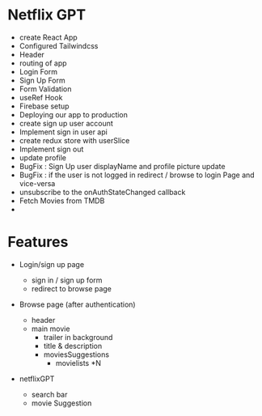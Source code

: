 # Netflix GPT

- create React App
- Configured Tailwindcss
- Header 
- routing of app
- Login Form 
- Sign Up Form 
- Form Validation
- useRef Hook
- Firebase setup
- Deploying our app to production
- create sign up user account
- Implement sign in user api
- create redux store with userSlice
- Implement sign out 
- update profile
- BugFix : Sign Up user displayName and profile picture update
- BugFix : if the user is not logged in redirect / browse to login Page and vice-versa
- unsubscribe to the onAuthStateChanged callback
- Fetch Movies from TMDB 
- 

# Features
- Login/sign up page
  - sign in / sign up form
  - redirect to browse page

- Browse page (after authentication)
  - header
  - main movie
     - trailer in background
     - title & description
     - moviesSuggestions
       - movielists *N
- netflixGPT 
  - search bar
  - movie Suggestion